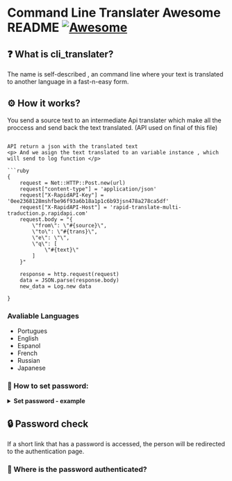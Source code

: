 # Command Line Translater Awesome README [![Awesome](https://cdn.jsdelivr.net/gh/sindresorhus/awesome@d7305f38d29fed78fa85652e3a63e154dd8e8829/media/badge.svg)](https://github.com/sindresorhus/awesome#readme)
## ❓ What is cli_translater?
The name is self-described , an command line where your text is translated to another language in a fast-n-easy form.

## ⚙️ How it works?
You send a source text to an intermediate Api translater which make all the proccess and send back the text translated. (API used on final of this file)
```

API return a json with the translated text
<p> And we asign the text translated to an variable instance , which will send to log function </p>

```ruby
{
    request = Net::HTTP::Post.new(url)
    request["content-type"] = 'application/json'
    request["X-RapidAPI-Key"] = '0ee2368128mshfbe96f93a6b18a1p1c6b93jsn478a278ca5df'
    request["X-RapidAPI-Host"] = 'rapid-translate-multi-traduction.p.rapidapi.com'
    request.body = "{
        \"from\": \"#{source}\",
        \"to\": \"#{trans}\",
        \"e\": \"\",
        \"q\": [
            \"#{text}\"
        ]
    }"

    response = http.request(request)
    data = JSON.parse(response.body)
    new_data = Log.new data

}
```

### Avaliable Languages

- Portugues
- English
- Espanol
- French
- Russian
- Japanese

</details>

### 🔐 How to set password:
<details>
  <summary><b>Set password - example </b></summary>
  
```py
# exemple in Python
import requests

data = {
  "token": "VXaK8WlI89Ya9ptx437ozLAatt2yUJ",
  "password": "mypassword",
  "url": "https://www.youtube.com/watch?v=dQw4w9WgXcQ&ab_channel=RickAstley"
}

response = requests.post(url="https://bitlink.vercel.app/api", data=data)
```

API return a json with the shortened link and the information that was recorded in the API database:

```json
{
"limit":null,
"password":"mypassword",
"short":"https://bitlink.vercel.app/CmnkWwvY",
"url":"https://www.youtube.com/watch?v=dQw4w9WgXcQ&ab_channel=RickAstley"
}
```

</details>

## 🔒 Password check
If a short link that has a password is accessed, the person will be redirected to the authentication page.

### 🔑 Where is the password authenticated? 
